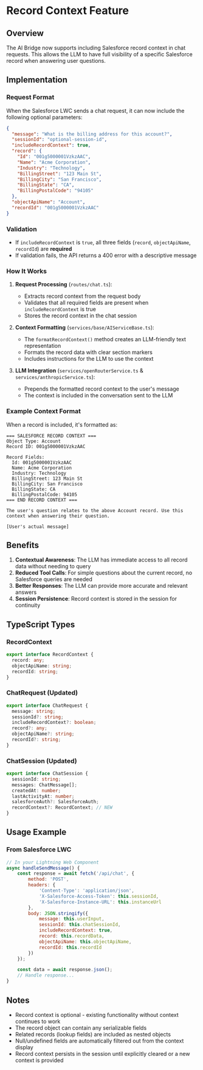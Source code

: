 # Record Context Feature

## Overview

The AI Bridge now supports including Salesforce record context in chat requests. This allows the LLM to have full visibility of a specific Salesforce record when answering user questions.

## Implementation

### Request Format

When the Salesforce LWC sends a chat request, it can now include the following optional parameters:

```json
{
  "message": "What is the billing address for this account?",
  "sessionId": "optional-session-id",
  "includeRecordContext": true,
  "record": {
    "Id": "001g5000001VzkzAAC",
    "Name": "Acme Corporation",
    "Industry": "Technology",
    "BillingStreet": "123 Main St",
    "BillingCity": "San Francisco",
    "BillingState": "CA",
    "BillingPostalCode": "94105"
  },
  "objectApiName": "Account",
  "recordId": "001g5000001VzkzAAC"
}
```

### Validation

- If `includeRecordContext` is `true`, all three fields (`record`, `objectApiName`, `recordId`) are **required**
- If validation fails, the API returns a 400 error with a descriptive message

### How It Works

1. **Request Processing** (`routes/chat.ts`):

   - Extracts record context from the request body
   - Validates that all required fields are present when `includeRecordContext` is true
   - Stores the record context in the chat session

2. **Context Formatting** (`services/base/AIServiceBase.ts`):

   - The `formatRecordContext()` method creates an LLM-friendly text representation
   - Formats the record data with clear section markers
   - Includes instructions for the LLM to use the context

3. **LLM Integration** (`services/openRouterService.ts` & `services/anthropicService.ts`):
   - Prepends the formatted record context to the user's message
   - The context is included in the conversation sent to the LLM

### Example Context Format

When a record is included, it's formatted as:

```
=== SALESFORCE RECORD CONTEXT ===
Object Type: Account
Record ID: 001g5000001VzkzAAC

Record Fields:
  Id: 001g5000001VzkzAAC
  Name: Acme Corporation
  Industry: Technology
  BillingStreet: 123 Main St
  BillingCity: San Francisco
  BillingState: CA
  BillingPostalCode: 94105
=== END RECORD CONTEXT ===

The user's question relates to the above Account record. Use this context when answering their question.

[User's actual message]
```

## Benefits

1. **Contextual Awareness**: The LLM has immediate access to all record data without needing to query
2. **Reduced Tool Calls**: For simple questions about the current record, no Salesforce queries are needed
3. **Better Responses**: The LLM can provide more accurate and relevant answers
4. **Session Persistence**: Record context is stored in the session for continuity

## TypeScript Types

### RecordContext

```typescript
export interface RecordContext {
  record: any;
  objectApiName: string;
  recordId: string;
}
```

### ChatRequest (Updated)

```typescript
export interface ChatRequest {
  message: string;
  sessionId?: string;
  includeRecordContext?: boolean;
  record?: any;
  objectApiName?: string;
  recordId?: string;
}
```

### ChatSession (Updated)

```typescript
export interface ChatSession {
  sessionId: string;
  messages: ChatMessage[];
  createdAt: number;
  lastActivityAt: number;
  salesforceAuth?: SalesforceAuth;
  recordContext?: RecordContext; // NEW
}
```

## Usage Example

### From Salesforce LWC

```javascript
// In your Lightning Web Component
async handleSendMessage() {
    const response = await fetch('/api/chat', {
        method: 'POST',
        headers: {
            'Content-Type': 'application/json',
            'X-Salesforce-Access-Token': this.sessionId,
            'X-Salesforce-Instance-URL': this.instanceUrl
        },
        body: JSON.stringify({
            message: this.userInput,
            sessionId: this.chatSessionId,
            includeRecordContext: true,
            record: this.recordData,
            objectApiName: this.objectApiName,
            recordId: this.recordId
        })
    });

    const data = await response.json();
    // Handle response...
}
```

## Notes

- Record context is optional - existing functionality without context continues to work
- The record object can contain any serializable fields
- Related records (lookup fields) are included as nested objects
- Null/undefined fields are automatically filtered out from the context display
- Record context persists in the session until explicitly cleared or a new context is provided
